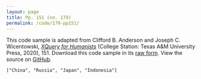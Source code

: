 ```yaml
---
layout: page
title: Pp. 151 (no. 179)
permalink: /code/179-pp151/
---
```


This code sample is adapted from Clifford B. Anderson and Joseph C. Wicentowski, 
[_XQuery for Humanists_](/) (College Station: Texas A&M University Press, 2020), 151. 
Download this code sample in its [raw form](/code/179-pp151/179-pp151.xq).
View the source on [GitHub](https://github.com/coding4humanists/xquery4humanists/blob/release/code/179-pp151/179-pp151.xq).

```xquery
["China", "Russia", "Japan", "Indonesia"]
```  
